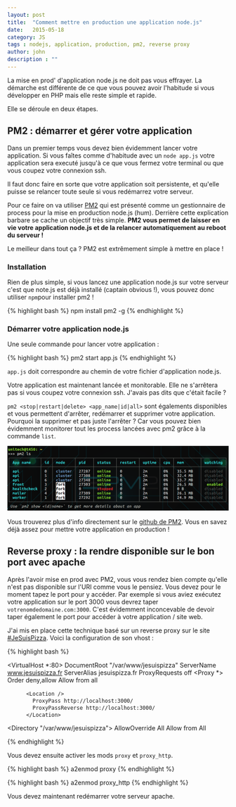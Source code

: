 ```yaml
---
layout: post
title:  "Comment mettre en production une application node.js"
date:   2015-05-18
category: JS
tags : nodejs, application, production, pm2, reverse proxy
author: john
description : ""
---
```


La mise en prod' d'application node.js ne doit pas vous effrayer. La démarche est différente de ce que vous pouvez avoir l'habitude si vous développer en PHP mais elle reste simple et rapide.

Elle se déroule en deux étapes.

## PM2 : démarrer et gérer votre application

Dans un premier temps vous devez bien évidemment lancer votre application. Si vous faîtes comme d'habitude avec un `node app.js` votre application sera executé jusqu'à ce que vous fermez votre terminal ou que vous coupez votre connexion ssh.

Il faut donc faire en sorte que votre application soit persistente, et qu'elle puisse se relancer toute seule si vous redémarrez votre serveur.

Pour ce faire on va utiliser [PM2](https://github.com/Unitech/pm2) qui est présenté comme un gestionnaire de process pour la mise en production node.js (hum). Derrière cette explication barbare se cache un objectif très simple. **PM2 vous permet de laisser en vie votre application node.js et de la relancer automatiquement au reboot du serveur !**

Le meilleur dans tout ça ? PM2 est extrêmement simple à mettre en place !

### Installation

Rien de plus simple, si vous lancez une application node.js sur votre serveur c'est que note.js est déjà installé (captain obvious !), vous pouvez donc utiliser `npm`pour installer pm2 !

{% highlight bash %}
npm install pm2 -g
{% endhighlight %}

### Démarrer votre application node.js

Une seule commande pour lancer votre application :

{% highlight bash %}
pm2 start app.js
{% endhighlight %}

`app.js` doit correspondre au chemin de votre fichier d'application node.js.

Votre application est maintenant lancée et monitorable. Elle ne s'arrêtera pas si vous coupez votre connexion ssh. J'avais pas dits que c'était facile ?

`pm2 <stop|restart|delete> <app_name|id|all>` sont égalements disponibles et vous permettent d'arrêter, redémarrer et supprimer votre application. Pourquoi la supprimer et pas juste l'arrêter ? Car vous pouvez bien évidemment monitorer tout les process lancées avec pm2 grâce à la commande `list`.

![pm2 list all nodejs process production](https://github.com/unitech/pm2/raw/master/pres/pm2-list.png)

Vous trouverez plus d'info directement sur le [github de PM2](https://github.com/Unitech/pm2). Vous en savez déjà assez pour mettre votre application en production !

## Reverse proxy : la rendre disponible sur le bon port avec apache

Après l'avoir mise en prod avec PM2, vous vous rendez bien compte qu'elle n'est pas disponible sur l'URI comme vous le pensiez. Vous devez pour le moment tapez le port pour y accéder. Par exemple si vous aviez exécutez votre application sur le port 3000 vous devrez taper `votrenomdedomaine.com:3000`. C'est évidemment inconcevable de devoir taper également le port pour accéder à votre application / site web.

J'ai mis en place cette technique basé sur un reverse proxy sur le site [#JeSuisPizza](http://jesuispizza.fr). Voici la configuration de son vhost :

{% highlight bash %}

<VirtualHost *:80>
          DocumentRoot "/var/www/jesuispizza"
          ServerName www.jesuispizza.fr
          ServerAlias jesuispizza.fr
          ProxyRequests off
          <Proxy *>
            Order deny,allow
            Allow from all
          </Proxy>

          <Location />
            ProxyPass http://localhost:3000/
            ProxyPassReverse http://localhost:3000/
          </Location>
  <Directory "/var/www/jesuispizza">
       AllowOverride All
       Allow from All
  </Directory>

</VirtualHost>

{% endhighlight %}

Vous devez ensuite activer les mods `proxy` et `proxy_http`.

{% highlight bash %}
a2enmod proxy
{% endhighlight %}

{% highlight bash %}
a2enmod proxy_http
{% endhighlight %}

Vous devez maintenant redémarrer votre serveur apache.